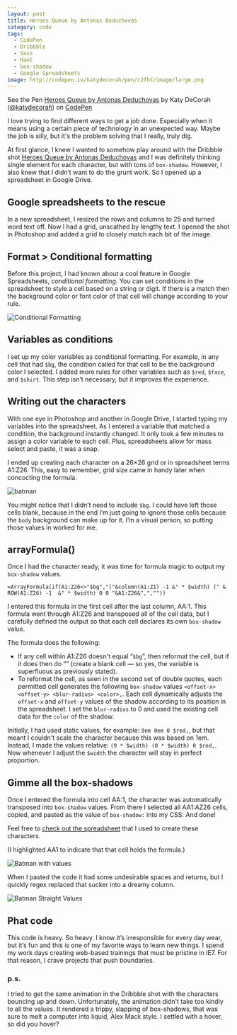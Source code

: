```yaml
---
layout: post
title: Heroes Queue by Antonas Deduchovas
category: code
tags: 
  - CodePen
  - Dribbble
  - Sass
  - Haml
  - box-shadow
  - Google Spreadsheets
image: http://codepen.io/katydecorah/pen/cJfhC/image/large.png
---
```

<p data-height="350" data-theme-id="97" data-slug-hash="cJfhC" data-user="katydecorah" data-default-tab="result" class='codepen'>See the Pen <a href='http://codepen.io/katydecorah/pen/cJfhC'>Heroes Queue by Antonas Deduchovas</a> by Katy DeCorah (<a href='http://codepen.io/katydecorah'>@katydecorah</a>) on <a href='http://codepen.io'>CodePen</a></p>

I love trying to find different ways to get a job done. Especially when it means using a certain piece of technology in an unexpected way. Maybe the job is silly, but it's the problem solving that I really, truly dig.

At first glance, I knew I wanted to somehow play around with the Dribbble shot [Heroes Queue by Antonas Deduchovas](http://drbl.in/jzgO) and I was definitely thinking single element for each character, but with tons of `box-shadow`. However, I also knew that I didn’t want to do the grunt work. So I opened up a spreadsheet in Google Drive.

## Google spreadsheets to the rescue
In a new spreadsheet, I resized the rows and columns to 25 and turned word text off. Now I had a grid, unscathed by lengthy text. I opened the shot in Photoshop and added a grid to closely match each bit of the image.

## Format > Conditional formatting
Before this project, I had known about a cool feature in Google Spreadsheets, *conditional formatting*. You can set conditions in the spreadsheet to style a cell based on a string or digit. If there is a match then the background color or font color of that cell will change according to your rule.

![Conditional Formatting](https://dl.dropbox.com/s/u9nre53057k5uxp/conditional-formatting.png)

## Variables as conditions
I set up my color variables as conditional formatting. For example, in any cell that had `$bg`, the condition called for that cell to be the background color I selected. I added more rules for other variables such as `$red`, `$face`, and `$shirt`. This step isn’t necessary, but it improves the experience.

## Writing out the characters 
With one eye in Photoshop and another in Google Drive, I started typing my variables into the spreadsheet. As I entered a variable that matched a condition, the background instantly changed. It only took a few minutes to assign a color variable to each cell. Plus, spreadsheets allow for mass select and paste, it was a snap.

I ended up creating each character on  a 26&times;26 grid or in spreadsheet terms A1:Z26. This, easy to remember, grid size came in handy later when concocting the formula.

![batman](https://dl.dropbox.com/s/2yxdr7e945npjjh/batman.png)

You might notice that I didn’t need to include `$bg`. I could have left those cells blank, because in the end I’m just going to ignore those cells because the `body` background can make up for it. I’m a visual person, so  putting those values in worked for me.

## arrayFormula()
Once I had the character ready, it was time for formula magic to output my `box-shadow` values.

	=ArrayFormula(if(A1:Z26<>"$bg","("&column(A1:Z1) -1 &" * $width) (" & ROW(A1:Z26) -1  &" * $width) 0 0 "&A1:Z26&",",""))

I entered this formula in the first cell after the last column, AA:1. This formula went through A1:Z26 and transposed all of the cell data, but I carefully defined the output so that each cell declares its own `box-shadow` value.

The formula does the following:
* If any cell within A1:Z26 doesn't equal “`$bg`”, then reformat the cell, but if it does then do “” (create a blank cell — so yes, the variable is superfluous as previously stated). 
* To reformat the cell, as seen in the second set of double quotes, each permitted cell generates the following `box-shadow` values `<offset-x> <offset-y> <blur-radius> <color>,`. Each cell dynamically adjusts the `offset-x` and `offset-y` values of the shadow according to its position in the spreadsheet. I set the `blur-radius` to 0 and used the existing cell data for the `color` of the shadow.

Initially, I had used static values, for example: `9em 0em 0 $red,`, but that meant I couldn't scale the character because this was based on 1em. Instead, I made the values relative: `(9 * $width) (0 * $width) 0 $red,`. Now whenever I adjust the `$width` the character will stay in perfect proportion. 

## Gimme all the box-shadows
Once I entered the formula into cell AA:1, the character was automatically transposed into `box-shadow` values. From there I selected all AA1:AZ26 cells, copied, and pasted as the value of `box-shadow:` into my CSS. And done!

Feel free to [check out the spreadsheet](https://docs.google.com/spreadsheet/ccc?key=0AvJ6mdPETci9dEtZak04VzU2UEFqeXZ3V2hIdGtrWXc&usp=sharing) that I used to create these characters.

(I highlighted AA1 to indicate that that cell holds the formula.)

![Batman with values](https://dl.dropbox.com/s/aooqykciw3kii4m/batman-value.png)

When I pasted the code it had some undesirable spaces and returns, but I quickly regex replaced that sucker into a dreamy column.

![Batman Straight Values](https://dl.dropbox.com/s/8lsm53q6jgr47pr/batman-values.png)

## Phat code
This code is heavy. So heavy. I know it’s irresponsible for every day wear, but it’s fun and this is one of my favorite ways to learn new things. I spend my work days creating web-based trainings that must be pristine in IE7. For that reason, I crave projects that push boundaries.

### p.s.
I tried to get the same animation in the Dribbble shot with the characters bouncing up and down. Unfortunately, the animation didn't take too kindly to all the values. It rendered a trippy, slapping of box-shadows, that was sure to melt a computer into liquid, Alex Mack style. I settled with a hover, so did you hover?
